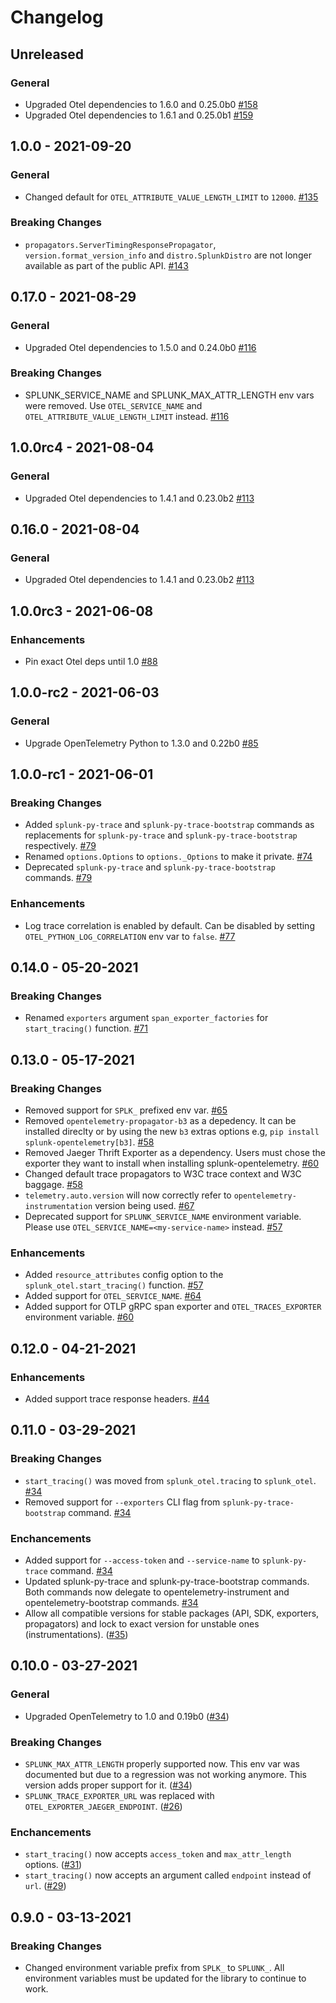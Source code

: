 # Changelog

## Unreleased

### General

- Upgraded Otel dependencies to 1.6.0 and 0.25.0b0
  [#158](https://github.com/signalfx/splunk-otel-python/pull/158)
- Upgraded Otel dependencies to 1.6.1 and 0.25.0b1
  [#159](https://github.com/signalfx/splunk-otel-python/pull/159)

## 1.0.0 - 2021-09-20

### General

- Changed default for `OTEL_ATTRIBUTE_VALUE_LENGTH_LIMIT` to `12000`.
  [#135](https://github.com/signalfx/splunk-otel-python/pull/135)

### Breaking Changes

- `propagators.ServerTimingResponsePropagator`, `version.format_version_info` and `distro.SplunkDistro`
  are not longer available as part of the public API.
  [#143](https://github.com/signalfx/splunk-otel-python/pull/143)

## 0.17.0 - 2021-08-29

### General

- Upgraded Otel dependencies to 1.5.0 and 0.24.0b0
  [#116](https://github.com/signalfx/splunk-otel-python/pull/116)

### Breaking Changes

- SPLUNK_SERVICE_NAME and SPLUNK_MAX_ATTR_LENGTH env vars were removed.
  Use `OTEL_SERVICE_NAME` and `OTEL_ATTRIBUTE_VALUE_LENGTH_LIMIT` instead.
  [#116](https://github.com/signalfx/splunk-otel-python/pull/116)

## 1.0.0rc4 - 2021-08-04

### General

- Upgraded Otel dependencies to 1.4.1 and 0.23.0b2
  [#113](https://github.com/signalfx/splunk-otel-python/pull/113)

## 0.16.0 - 2021-08-04

### General

- Upgraded Otel dependencies to 1.4.1 and 0.23.0b2
  [#113](https://github.com/signalfx/splunk-otel-python/pull/113)

## 1.0.0rc3 - 2021-06-08

### Enhancements

- Pin exact Otel deps until 1.0
  [#88](https://github.com/signalfx/splunk-otel-python/pull/88)

## 1.0.0-rc2 - 2021-06-03

### General

- Upgrade OpenTelemetry Python to 1.3.0 and 0.22b0
  [#85](https://github.com/signalfx/splunk-otel-python/pull/85)

## 1.0.0-rc1 - 2021-06-01

### Breaking Changes

- Added `splunk-py-trace` and `splunk-py-trace-bootstrap` commands as replacements for `splunk-py-trace` and `splunk-py-trace-bootstrap` respectively.
  [#79](https://github.com/signalfx/splunk-otel-python/pull/79)
- Renamed `options.Options` to `options._Options` to make it private.
  [#74](https://github.com/signalfx/splunk-otel-python/pull/74)
- Deprecated `splunk-py-trace` and `splunk-py-trace-bootstrap` commands.
  [#79](https://github.com/signalfx/splunk-otel-python/pull/79)

### Enhancements

- Log trace correlation is enabled by default. Can be disabled by setting
  `OTEL_PYTHON_LOG_CORRELATION` env var to `false`.
  [#77](https://github.com/signalfx/splunk-otel-python/pull/77)

## 0.14.0 - 05-20-2021

### Breaking Changes

- Renamed `exporters` argument `span_exporter_factories` for `start_tracing()` function.
  [#71](https://github.com/signalfx/splunk-otel-python/pull/71)

## 0.13.0 - 05-17-2021

### Breaking Changes

- Removed support for `SPLK_` prefixed env var. 
  [#65](https://github.com/signalfx/splunk-otel-python/pull/65)
- Removed `opentelemetry-propagator-b3` as a depedency. It can be installed direclty or by using
  the new `b3` extras options e.g, `pip install splunk-opentelemetry[b3]`.
  [#58](https://github.com/signalfx/splunk-otel-python/pull/58)
- Removed Jaeger Thrift Exporter as a dependency. Users must chose the exporter they want to install
  when installing splunk-opentelemetry.
  [#60](https://github.com/signalfx/splunk-otel-python/pull/60)
- Changed default trace propagators to W3C trace context and W3C baggage.
  [#58](https://github.com/signalfx/splunk-otel-python/pull/58)
- `telemetry.auto.version` will now correctly refer to `opentelemetry-instrumentation` version being used.
  [#67](https://github.com/signalfx/splunk-otel-python/pull/67)
- Deprecated support for `SPLUNK_SERVICE_NAME` environment variable.
  Please use `OTEL_SERVICE_NAME=<my-service-name>` instead.
  [#57](https://github.com/signalfx/splunk-otel-python/pull/57)

### Enhancements

- Added `resource_attributes` config option to the `splunk_otel.start_tracing()` function.
  [#57](https://github.com/signalfx/splunk-otel-python/pull/57)
- Added support for `OTEL_SERVICE_NAME`.
  [#64](https://github.com/signalfx/splunk-otel-python/pull/64)
- Added support for OTLP gRPC span exporter and `OTEL_TRACES_EXPORTER` environment variable.
  [#60](https://github.com/signalfx/splunk-otel-python/pull/60)

## 0.12.0 - 04-21-2021

### Enhancements

- Added support trace response headers.
  [#44](https://github.com/signalfx/splunk-otel-python/pull/44)

## 0.11.0 - 03-29-2021

### Breaking Changes

- `start_tracing()` was moved from `splunk_otel.tracing` to `splunk_otel`.
  [#34](https://github.com/signalfx/splunk-otel-python/pull/34)
- Removed support for `--exporters` CLI flag from `splunk-py-trace-bootstrap` command.
  [#34](https://github.com/signalfx/splunk-otel-python/pull/34)

### Enchancements

- Added support for `--access-token` and `--service-name` to `splunk-py-trace` command.
  [#34](https://github.com/signalfx/splunk-otel-python/pull/34)
- Updated splunk-py-trace and splunk-py-trace-bootstrap commands.
  Both commands now delegate to opentelemetry-instrument and opentelemetry-bootstrap commands.
  [#34](https://github.com/signalfx/splunk-otel-python/pull/34)
- Allow all compatible versions for stable packages (API, SDK, exporters, propagators)
  and lock to exact version for unstable ones (instrumentations).
  ([#35](https://github.com/signalfx/splunk-otel-python/pull/35))

## 0.10.0 - 03-27-2021

### General

- Upgraded OpenTelemetry to 1.0 and 0.19b0
  ([#34](https://github.com/signalfx/splunk-otel-python/pull/34))

### Breaking Changes

- `SPLUNK_MAX_ATTR_LENGTH` properly supported now. This env var was documented
  but due to a regression was not working anymore. This version adds proper
  support for it.
  ([#34](https://github.com/signalfx/splunk-otel-python/pull/34))
- `SPLUNK_TRACE_EXPORTER_URL` was replaced with `OTEL_EXPORTER_JAEGER_ENDPOINT`.
  ([#26](https://github.com/signalfx/splunk-otel-python/pull/26))

### Enchancements
- `start_tracing()` now accepts `access_token` and `max_attr_length` options.
  ([#31](https://github.com/signalfx/splunk-otel-python/pull/31))
- `start_tracing()` now accepts an argument called `endpoint` instead of `url`.
  ([#29](https://github.com/signalfx/splunk-otel-python/pull/29))

## 0.9.0 - 03-13-2021

### Breaking Changes

- Changed environment variable prefix from `SPLK_` to `SPLUNK_`. All environment
  variables must be updated for the library to continue to work.
